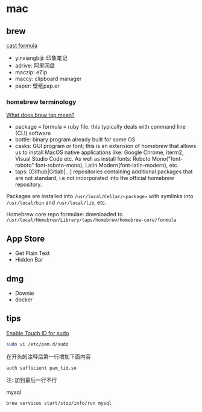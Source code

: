 # mac
## brew
[cast formula](https://formulae.brew.sh/cask/)

- yinxiangbiji: 印象笔记
- adrive: 阿里网盘
- maczip: eZip
- maccy: clipboard manager
- paper: 壁纸pap.er

### homebrew terminology
[What does brew tap mean?](https://stackoverflow.com/questions/34408147/what-does-brew-tap-mean)

- package ≡ formula ≡ ruby file: this typically deals with command line (CLI) software
- bottle: binary program already built for some OS
- casks: GUI program or font; this is an extension of homebrew that allows us to install MacOS native applications like:
  Google Chrome, iterm2, Visual Studio Code etc. As well as install fonts: Roboto Mono("font-roboto" font-roboto-mono),
  Latin Modern(font-latin-modern), etc.
- taps: [Github|Gitlab|...] repositories containing additional packages that are not standard, i.e not incorporated into
  the official homebrew repository.


Packages are installed into `/usr/local/Cellar/<package>` with symlinks into `/usr/local/bin` and `/usr/local/lib`, etc.

Homebrew core repo formulae: downloaded to `/usr/local/Homebrew/Library/taps/homebrew/homebrew-core/formula`

## App Store
- Get Plain Text
- Hidden Bar

## dmg
- Downie
- docker

## tips
[Enable Touch ID for sudo](https://sixcolors.com/post/2020/11/quick-tip-enable-touch-id-for-sudo/)

```bash
sudo vi /etc/pam.d/sudo

```
在开头的注释后第一行增加下面内容
```plain
auth sufficient pam_tid.so
```
注: 加到最后一行不行

mysql
```bash
brew services start/stop/info/run mysql
```

